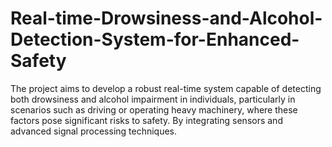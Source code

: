 # Real-time-Drowsiness-and-Alcohol-Detection-System-for-Enhanced-Safety
The project aims to develop a robust real-time system capable of detecting both drowsiness and alcohol impairment in individuals, particularly in scenarios such as driving or operating heavy machinery, where these factors pose significant risks to safety. By integrating sensors and advanced signal processing techniques.

